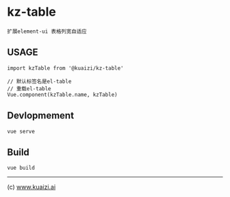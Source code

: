 # kz-table

```
扩展element-ui 表格列宽自适应
```

## USAGE

```
import kzTable from '@kuaizi/kz-table'

// 默认标签名是el-table
// 重载el-table
Vue.component(kzTable.name, kzTable)
```


## Devlopmement

```
vue serve
```

## Build

```
vue build
```


---
(c) www.kuaizi.ai